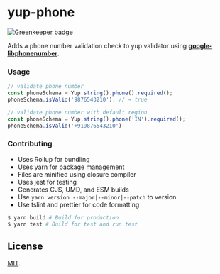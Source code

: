 # yup-phone

[![Greenkeeper badge](https://badges.greenkeeper.io/abhisekp/yup-phone.svg)](https://greenkeeper.io/)

Adds a phone number validation check to yup validator using [**google-libphonenumber**](https://www.npmjs.com/package/google-libphonenumber).

### Usage

```js
// validate phone number
const phoneSchema = Yup.string().phone().required();
phoneSchema.isValid('9876543210'); // → true
```

```js
// validate phone number with default region
const phoneSchema = Yup.string().phone('IN').required();
phoneSchema.isValid('+919876543210')
```

### Contributing
- Uses Rollup for bundling
- Uses yarn for package management
- Files are minified using closure compiler
- Uses jest for testing
- Generates CJS, UMD, and ESM builds
- Use `yarn version --major|--minor|--patch` to version
- Use tslint and prettier for code formatting

```sh
$ yarn build # Build for production
$ yarn test # Build for test and run test
```

## License

[MIT](LICENSE).
